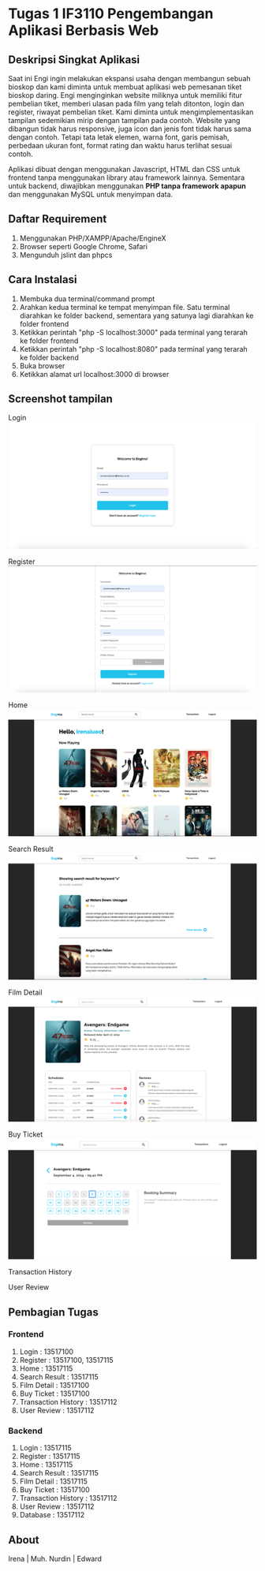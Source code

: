 # Tugas 1 IF3110 Pengembangan Aplikasi Berbasis Web

## Deskripsi Singkat Aplikasi

Saat ini Engi ingin melakukan ekspansi usaha dengan membangun sebuah bioskop dan kami diminta untuk membuat aplikasi web pemesanan tiket bioskop daring. Engi menginginkan website miliknya untuk memiliki fitur pembelian tiket, memberi ulasan pada film yang telah ditonton, login dan register, riwayat pembelian tiket. Kami diminta untuk mengimplementasikan tampilan sedemikian mirip dengan tampilan pada contoh. Website yang dibangun tidak harus responsive, juga icon dan jenis font tidak harus sama dengan contoh. Tetapi tata letak elemen, warna font, garis pemisah, perbedaan ukuran font, format rating dan waktu harus terlihat sesuai contoh. 

Aplikasi dibuat dengan menggunakan Javascript, HTML dan CSS untuk frontend tanpa menggunakan library atau framework lainnya. Sementara untuk backend, diwajibkan menggunakan **PHP tanpa framework apapun** dan menggunakan MySQL untuk menyimpan data.

## Daftar Requirement
1. Menggunakan PHP/XAMPP/Apache/EngineX
2. Browser seperti Google Chrome, Safari
3. Mengunduh jslint dan phpcs

## Cara Instalasi
1. Membuka dua terminal/command prompt
2. Arahkan kedua terminal ke tempat menyimpan file. Satu terminal diarahkan ke folder backend, sementara yang satunya lagi diarahkan ke folder frontend
3. Ketikkan perintah "php -S localhost:3000" pada terminal yang terarah ke folder frontend
4. Ketikkan perintah "php -S localhost:8080" pada terminal yang terarah ke folder backend
5. Buka browser
6. Ketikkan alamat url localhost:3000 di browser

## Screenshot tampilan
Login
![](screen-shot/screenshot_login.png)

Register
![](screen-shot/screenshot_register.png)

Home
![](screen-shot/screenshot_home.png)

Search Result
![](screen-shot/screenshot_search.png)

Film Detail
![](screen-shot/screenshot_moviedetail.png)

Buy Ticket
![](screen-shot/screenshot_buyticket.png)

Transaction History

User Review

## Pembagian Tugas

### Frontend
1. Login : 13517100
2. Register : 13517100, 13517115
3. Home : 13517115
4. Search Result : 13517115
5. Film Detail : 13517100
6. Buy Ticket : 13517100
7. Transaction History : 13517112
8. User Review : 13517112

### Backend
1. Login : 13517115
2. Register : 13517115
3. Home : 13517115
4. Search Result : 13517115
5. Film Detail : 13517115
6. Buy Ticket : 13517100
7. Transaction History : 13517112
8. User Review : 13517112
9. Database : 13517112


## About

Irena | Muh. Nurdin | Edward
